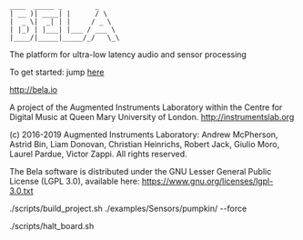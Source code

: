 ```
 ____  _____ _        _    
| __ )| ____| |      / \   
|  _ \|  _| | |     / _ \  
| |_) | |___| |___ / ___ \ 
|____/|_____|_____/_/   \_\
```

The platform for ultra-low latency audio and sensor processing

To get started: jump [here](https://github.com/BelaPlatform/Bela/wiki/Getting-started-with-Bela)



http://bela.io

A project of the Augmented Instruments Laboratory within the
Centre for Digital Music at Queen Mary University of London.
http://instrumentslab.org

(c) 2016-2019 Augmented Instruments Laboratory: Andrew McPherson,
	Astrid Bin, Liam Donovan, Christian Heinrichs, Robert Jack,
	Giulio Moro, Laurel Pardue, Victor Zappi. All rights reserved.

The Bela software is distributed under the GNU Lesser General Public License
(LGPL 3.0), available here: https://www.gnu.org/licenses/lgpl-3.0.txt




./scripts/build_project.sh ./examples/Sensors/pumpkin/ --force

./scripts/halt_board.sh 

